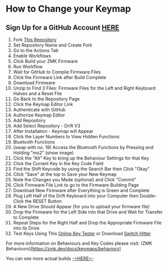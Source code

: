 # How to Change your Keymap

## Sign Up for a GitHub Account [HERE](https://github.com/)

1. Fork [This Repository](https://github.com/Timception/zmk-config-drift-v3-editor)  
2. Set Repository Name and Create Fork  
3. Go to the Actions Tab  
4. Enable Workflows  
5. Click Build your ZMK Firmware  
6. Run Workflow  
7. Wait for GitHub to Compile Firmware Files  
8. Click the Firmware Link after Build Complete  
9. Download Firmware  
10. Unzip to Find 3 Files: Firmware Files for the Left and Right Keyboard Halves and a Reset File  
11. Go Back to the Repository Page  
12. Click the Keymap Editor Link  
13. Authenticate with GitHub  
14. Authorize Keymap Editor  
15. Add Repository  
16. Add Select Repository - Drift V3  
17. After Installation - Keymap will Appear  
18. Click the Layer Numbers to View Hidden Functions  
19. Bluetooth Functions  
20. (swap with no. 19) Access the Bluetooth Functions by Pressing and Holding "mo2" (show image)  
21. Click the "Alt" Key to bring up the Behaviour Settings for that Key  
22. Click the Current Key in the Key Code Field  
23. Find the Shift Keycode by using the Search Bar then Click "Okay"  
24. Click "Save" at the top to Save your New Keymap  
25. Note the Changes you Made (optional) and Click "Commit"  
26. Click Firmware File Link to go to the Firmware Building Page  
27. Download New Firmware after Everything is Green and Complete  
28. Plug Left Half of the Drift Keyboard into your Computer then Double-Click the RESET Button  
29. A New Drive Should Appear (for you to upload your firmware file)  
30. Drop the Firmware for the Left Side into that Drive and Wait for Transfer to Complete  
31. Repeat Steps for the Right Half and Drop the Appropriate Firmware File into its Drive  
32. Test Keys Using This [Online Key Tester](https://www.keyboardtester.com/tester.html) or Download [Switch Hitter](https://www.majorgeeks.com/files/details/switch_hitter.html)  

For more information on Behaviours and Key Codes please visit: (ZMK Behaviours)[https://zmk.dev/docs/keymaps/behaviors]  


You can see more actual builds [-=HERE=-](https://www.instagram.com/majin_keyboards)  
